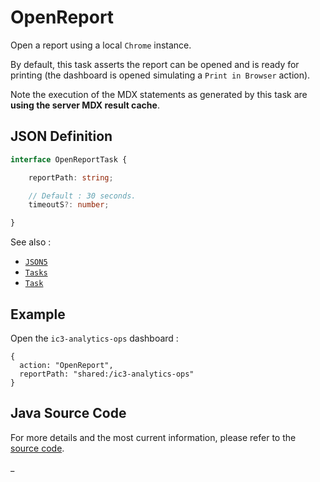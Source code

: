 # OpenReport

Open a report using a local `Chrome` instance.

By default, this task asserts the report can be opened and is ready for printing (the dashboard is opened
simulating a `Print in Browser` action).

Note the execution of the MDX statements as generated by this task are **using the server MDX result cache**.

## JSON Definition

```typescript
interface OpenReportTask {

    reportPath: string;

    // Default : 30 seconds.
    timeoutS?: number;

}
```

See also :

- [`JSON5`](../JSON5.md)
- [`Tasks`](../Tasks.md)
- [`Task`](../Task.md)

## Example

Open the `ic3-analytics-ops` dashboard :

```json5
{
  action: "OpenReport",
  reportPath: "shared:/ic3-analytics-ops"
}
```

## Java Source Code

For more details and the most current information, please refer to
the [source code](../../../../src/main/java/ic3/analyticsops/test/task/reporting/AOOpenReportTask.java).

_
